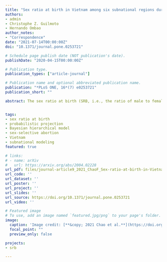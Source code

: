 ```yaml
---
title: "Sex ratio at birth in Vietnam among six subnational regions during 1980-2050, estimation and probabilistic projection using a Bayesian hierarchical time series model with 2.9 million birth records"
authors:
- admin
- Christophe Z. Guilmoto
- Hernando Ombao
author_notes:
- "Correspondence"
date: "2021-07-14T00:00:00Z"
doi: "10.1371/journal.pone.0253721"

# Schedule page publish date (NOT publication's date).
publishDate: "2020-04-15T00:00:00Z"

# Publication type.
publication_types: ["article-journal"]

# Publication name and optional abbreviated publication name.
publication: "*PLoS ONE, 16*(7) e0253721"
publication_short: ""

abstract: The sex ratio at birth (SRB, i.e., the ratio of male to female births) in Vietnam has been imbalanced since the 2000s. Previous studies have revealed a rapid increase in the SRB over the past 15 years and the presence of important variations across regions. More recent studies suggested that the nation's SRB may have plateaued during the 2010s. Given the lack of exhaustive birth registration data in Vietnam, it is necessary to estimate and project levels and trends in the regional SRBs in Vietnam based on a reproducible statistical approach. We compiled an extensive database on regional Vietnam SRBs based on all publicly available surveys and censuses and used a Bayesian hierarchical time series mixture model to estimate and project SRB in Vietnam by region from 1980 to 2050. The Bayesian model incorporates the uncertainties from the observations and year-by-year natural fluctuation. It includes a binary parameter to detect the existence of sex ratio transitions among Vietnamese regions. Furthermore, we model the SRB imbalance using a trapezoid function to capture the increase, stagnation, and decrease of the sex ratio transition by Vietnamese regions. The model results show that four out of six Vietnamese regions, namely, Northern Midlands and Mountain Areas, Northern Central and Central Coastal Areas, Red River Delta, and South East, have existing sex imbalances at birth. The rise in SRB in the Red River Delta was the fastest, as it took only 12 years and was more pronounced, with the SRB reaching the local maximum of 1.146 with a 95% credible interval (1.129, 1.163) in 2013. The model projections suggest that the current decade will record a sustained decline in sex imbalances at birth, and the SRB should be back to the national SRB baseline level of 1.06 in all regions by the mid-2030s.


tags:
- sex ratio at birth
- probabilistic projection
- Bayesian hierarchical model
- sex-selective abortion
- Vietnam
- subnational modeling
featured: true

# links:
# - name: arXiv
#   url: https://arxiv.org/abs/2004.02228
url_pdf: files/journal-article9_2021_ChaoF_Sex-ratio-at-birth-in-Vietnam-among-six-subnational-regions-estimation-and-probabilistic-projection.pdf
url_code: ''
url_dataset: ''
url_poster: ''
url_project: ''
url_slides: ''
url_source: https://doi.org/10.1371/journal.pone.0253721
url_video: ''

# Featured image
# To use, add an image named `featured.jpg/png` to your page's folder. 
image:
  caption: 'Image credit: [**&copy; 2021 Chao et al.**](https://doi.org/10.1371/journal.pone.0253721.g004)'
  focal_point: ""
  preview_only: false

projects:
- srb

---
```


<div data-badge-details="right" data-badge-type="medium-donut" data-doi="10.1371/journal.pone.0253721" data-hide-no-mentions="true" class="altmetric-embed"></div>
